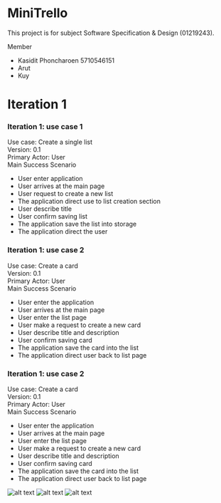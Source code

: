 # MiniTrello

This project is for subject Software Specification & Design (01219243).

Member
  - Kasidit Phoncharoen 5710546151
  - Arut
  - Kuy
 
# Iteration 1

### Iteration 1: use case 1   
Use case: Create a single list  
Version: 0.1  
Primary Actor: User  
Main Success Scenario  
* User enter application
* User arrives at the main page
* User request to create a new list
* The application direct use to list creation section
* User describe title
* User confirm saving list
* The application save the list into storage
* The application direct the user

### Iteration 1: use case 2  
Use case: Create a card  
Version: 0.1  
Primary Actor: User  
Main Success Scenario  
* User enter the application
* User arrives at the main page
* User enter the list page
* User make a request to create a new card 
* User describe title and description
* User confirm saving card
* The application save the card into the list
* The application direct user back to list page

### Iteration 1: use case 2
Use case: Create a card  
Version: 0.1  
Primary Actor: User  
Main Success Scenario  
* User enter the application
* User arrives at the main page
* User enter the list page
* User make a request to create a new card 
* User describe title and description
* User confirm saving card
* The application save the card into the list
* The application direct user back to list page

![alt text](http://www.mx7.com/i/dce/GPNjU5.png)
![alt text](http://www.mx7.com/i/50e/NnNdGi.png)
![alt text](http://www.mx7.com/i/ef9/vkyKVe.png)


 


  
